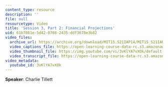 ```yaml
---
content_type: resource
description: ''
file: null
resourcetype: Video
title: 'Session 3, Part 2: Financial Projections'
uid: 61b7881e-5d42-0708-2435-ddf3678e3b82
video_files:
  archive_url: https://archive.org/download/MIT15.S21IAP14/MIT15_S21IAP14_S3P2_300k.mp4
  video_captions_file: https://open-learning-course-data-rc.s3.amazonaws.com/15-s21-nuts-and-bolts-of-business-plans-january-iap-2014/b03e97d4ce4452378872d47260a5ee72_3vKlYA7vXOk.vtt
  video_thumbnail_file: https://img.youtube.com/vi/3vKlYA7vXOk/default.jpg
  video_transcript_file: https://open-learning-course-data-rc.s3.amazonaws.com/15-s21-nuts-and-bolts-of-business-plans-january-iap-2014/b16fa34978060ea082620abd9ed11bf1_3vKlYA7vXOk.pdf
video_metadata:
  youtube_id: 3vKlYA7vXOk
---
```


**Speaker**: Charlie Tillett
